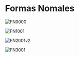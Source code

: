 # Formas Nomales

![FN0000](https://github.com/RenzoAr10/DBD-KomaqService/assets/144966624/40ab47d6-3d66-4509-bb06-29be6133f949)

![FN1001](https://github.com/RenzoAr10/DBD-KomaqService/assets/144966624/c1f51774-bb9a-4820-a106-7d67cdcb9e4b)

![FN2001v2](https://github.com/RenzoAr10/DBD-KomaqService/assets/144966624/39b58900-d2ed-4cb0-9cc1-35067b8dd162)

![FN3001](https://github.com/RenzoAr10/DBD-KomaqService/assets/144966624/eb03d307-9bcb-4daa-9232-e2459a50d0a3)

